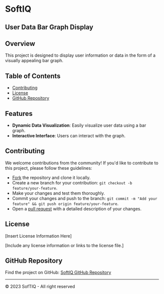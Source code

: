 # SoftIQ
## User Data Bar Graph Display

## Overview

This project is designed to display user information or data in the form of a visually appealing bar graph.

## Table of Contents


- [Contributing](#)
- [License](#)
- [GitHub Repository](#)

## Features

- **Dynamic Data Visualization**: Easily visualize user data using a bar graph.
- **Interactive Interface**: Users can interact with the graph.

## Contributing

We welcome contributions from the community! If you'd like to contribute to this project, please follow these guidelines:

- [Fork](https://docs.github.com/en/get-started/quickstart/fork-a-repo) the repository and clone it locally.
- Create a new branch for your contribution: `git checkout -b feature/your-feature`.
- Make your changes and test them thoroughly.
- Commit your changes and push to the branch: `git commit -m "Add your feature" && git push origin feature/your-feature`.
- Open a [pull request](https://docs.github.com/en/get-started/quickstart/opening-a-pull-request) with a detailed description of your changes.

## License

[Insert License Information Here]

[Include any license information or links to the license file.]

## GitHub Repository

Find the project on GitHub: [SoftIQ GitHub Repository](https://github.com/KaydSoftIQ/SoftIQ)

---

© 2023 SofTIQ - All right reserved

